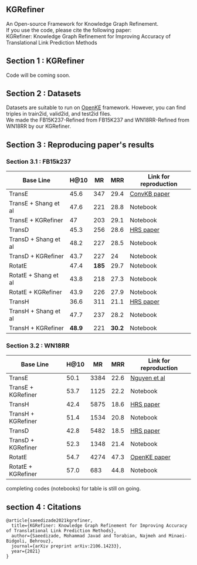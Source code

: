 ## KGRefiner
An Open-source Framework for Knowledge Graph Refinement. <br>
If you use the code, please cite the following paper: <br>
KGRefiner: Knowledge Graph Refinement for Improving Accuracy of Translational Link Prediction Methods
## Section 1 : KGRefiner
Code will be coming soon. 
## Section 2 : Datasets
Datasets are suitable to run on [OpenKE](https://github.com/thunlp/OpenKE) framework. However, you can find triples in train2id, valid2id, and  test2id files. <br>
We made the FB15K237-Refined from FB15K237 and WN18RR-Refined from WN18RR by our KGRefiner.
## Section 3 : Reproducing paper's results
### Section 3.1 : FB15k237
<table class="tg">
<thead>
  <tr>
    <th class="tg-0pky">Base Line</th>
    <th class="tg-0pky">H@10</th>
    <th class="tg-0pky">MR</th>
    <th class="tg-0pky">MRR</th>
    <th class="tg-0pky">Link for reproduction</th>
  </tr>
</thead>
<tbody>
  <tr>
    <td class="tg-0pky">TransE</td>
    <td class="tg-0pky">45.6</td>
    <td class="tg-0pky">347</td>
    <td class="tg-0pky">29.4</td>
    <td class="tg-0pky"><a href="https://arxiv.org/pdf/1712.02121">ConvKB paper</a></td>
  </tr>
  <tr>
    <td class="tg-0pky">TransE + Shang et al </td>
    <td class="tg-0pky">47.6</td>
    <td class="tg-0pky">221</td>
    <td class="tg-0pky">28.8</td>
    <td class="tg-0pky">Notebook</td>
  </tr>
  <tr>
    <td class="tg-0pky">TransE + KGRefiner</td>
    <td class="tg-0pky">47</td>
    <td class="tg-0pky">203</td>
    <td class="tg-0pky">29.1</td>
    <td class="tg-0pky">Notebook</td>
  </tr>
  <tr>
    <td class="tg-0pky">TransD</td>
    <td class="tg-0pky">45.3</td>
    <td class="tg-0pky">256</td>
    <td class="tg-0pky">28.6</td>
    <td class="tg-0pky"><a href="https://www.aclweb.org/anthology/D18-1358.pdf">HRS paper</a></td>
  </tr>
  <tr>
    <td class="tg-0pky">TransD + Shang et al </td>
    <td class="tg-0pky">48.2</td>
    <td class="tg-0pky">227</td>
    <td class="tg-0pky">28.5</td>
    <td class="tg-0pky">Notebook</td>
  </tr>
  <tr>
    <td class="tg-0pky">TransD + KGRefiner</td>
    <td class="tg-0pky">43.7</td>
    <td class="tg-0pky">227</td>
    <td class="tg-0pky">24</td>
    <td class="tg-0pky">Notebook</td>
  </tr>
  <tr>
    <td class="tg-0pky">RotatE</td>
    <td class="tg-0pky">47.4</td>
    <td class="tg-u0o7"><b>185</b></td>
    <td class="tg-0pky">29.7</td>
    <td class="tg-0pky">Notebook</td>
  </tr>
  <tr>
    <td class="tg-0pky">RotatE + Shang et al </td>
    <td class="tg-0pky">43.8</td>
    <td class="tg-0pky">218</td>
    <td class="tg-0pky">27.3</td>
    <td class="tg-0pky">Notebook</td>
  </tr>
  <tr>
    <td class="tg-0pky">RotatE + KGRefiner</td>
    <td class="tg-0pky">43.9</td>
    <td class="tg-0pky">226</td>
    <td class="tg-0pky">27.9</td>
    <td class="tg-0pky">Notebook</td>
  </tr>
  <tr>
    <td class="tg-0pky">TransH</td>
    <td class="tg-0pky">36.6</td>
    <td class="tg-0pky">311</td>
    <td class="tg-0pky">21.1</td>
    <td class="tg-0pky"><a href="https://www.aclweb.org/anthology/D18-1358.pdf">HRS paper</a></td>
  </tr>
  <tr>
    <td class="tg-0pky">TransH + Shang et al </td>
    <td class="tg-0pky">47.7</td>
    <td class="tg-0pky">237</td>
    <td class="tg-0pky">28.2</td>
    <td class="tg-0pky">Notebook</td>
  </tr>
  <tr>
    <td class="tg-0pky">TransH + KGRefiner</td>
    <td class="tg-u0o7"><b>48.9</b></td>
    <td class="tg-0pky">221</td>
    <td class="tg-0pky"><b>30.2</b></td>
    <td class="tg-0pky">Notebook</td>
  </tr>
</tbody>
</table>

### Section 3.2 : WN18RR
<table class="tg">
<thead>
  <tr>
    <th class="tg-0pky">Base Line</th>
    <th class="tg-0pky">H@10</th>
    <th class="tg-0pky">MR</th>
    <th class="tg-0pky">MRR</th>
    <th class="tg-0pky">Link for reproduction</th>
  </tr>
</thead>
<tbody>
  <tr>
    <td class="tg-0pky">TransE</td>
    <td class="tg-0pky">50.1</td>
    <td class="tg-0pky">3384</td>
    <td class="tg-0pky">22.6</td>
    <td class="tg-0pky"><a href="https://www.aclweb.org/anthology/N18-2053.pdf">Nguyen et al</a></td>
  </tr>
  <tr>
    <td class="tg-0pky">TransE + KGRefiner</td>
    <td class="tg-0pky">53.7</td>
    <td class="tg-0pky">1125</td>
    <td class="tg-0pky">22.2</td>
    <td class="tg-0pky">Notebook</td>
  </tr>
  <tr>
    <td class="tg-0pky">TransH</td>
    <td class="tg-0pky">42.4</td>
    <td class="tg-0pky">5875</td>
    <td class="tg-0pky">18.6</td>
    <td class="tg-0pky"><a href="https://www.aclweb.org/anthology/D18-1358.pdf">HRS paper</a></td>
  </tr>
  <tr>
    <td class="tg-0pky">TransH + KGRefiner</td>
    <td class="tg-0pky">51.4</td>
    <td class="tg-0pky">1534</td>
    <td class="tg-0pky">20.8</td>
    <td class="tg-0pky">Notebook</td>
  </tr>
  <tr>
    <td class="tg-0pky">TransD</td>
    <td class="tg-0pky">42.8</td>
    <td class="tg-u0o7">5482</td>
    <td class="tg-0pky">18.5</td>
    <td class="tg-0pky"><a href="https://www.aclweb.org/anthology/D18-1358.pdf">HRS paper</a></td>
  </tr>
  <tr>
    <td class="tg-0pky">TransD + KGRefiner</td>
    <td class="tg-0pky">52.3</td>
    <td class="tg-0pky">1348</td>
    <td class="tg-0pky">21.4</td>
    <td class="tg-0pky">Notebook</td>
  </tr>
  <tr>
    <td class="tg-0pky">RotatE</td>
    <td class="tg-0pky">54.7</td>
    <td class="tg-0pky">4274</td>
    <td class="tg-0pky">47.3</td>
    <td class="tg-0pky"><a href="https://www.aclweb.org/anthology/D18-2024.pdf">OpenKE paper</a></td>
  </tr>
  <tr>
    <td class="tg-0pky">RotatE + KGRefiner</td>
    <td class="tg-u0o7">57.0</td>
    <td class="tg-0pky">683</td>
    <td class="tg-u0o7">44.8</td>
    <td class="tg-0pky">Notebook</td>
  </tr>
</tbody>
</table>

completing codes (notebooks) for table is still on going.

## section 4 : Citations

```
@article{saeedizade2021kgrefiner,
  title={KGRefiner: Knowledge Graph Refinement for Improving Accuracy of Translational Link Prediction Methods},
  author={Saeedizade, Mohammad Javad and Torabian, Najmeh and Minaei-Bidgoli, Behrouz},
  journal={arXiv preprint arXiv:2106.14233},
  year={2021}
}
```
